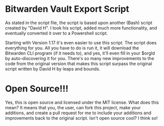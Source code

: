 # Bitwarden Vault Export Script
As stated in the script file, the script is based upon another (Bash) script created by "David H". I took his script, added much more functionality, and eventually converted it over to a Powershell script.

Starting with Version 1.17 it's even easier to use this script. The script does everything for you. All you have to do is run it, it will download the Bitwarden CLI program (if it needs to), and yes, it'll even fill in your $orgId by auto-discovering it for you. There's so many new improvements to the code from the original version that makes this script surpass the original script written by David H by leaps and bounds.

# Open Source!!!
Yes, this is open source and licensed under the MIT license. What does this mean? It means that you, the user, can fork this project, make your additions, and create a pull request for me to include your additions and improvements back to the original script. Isn't open source cool? I think so!
